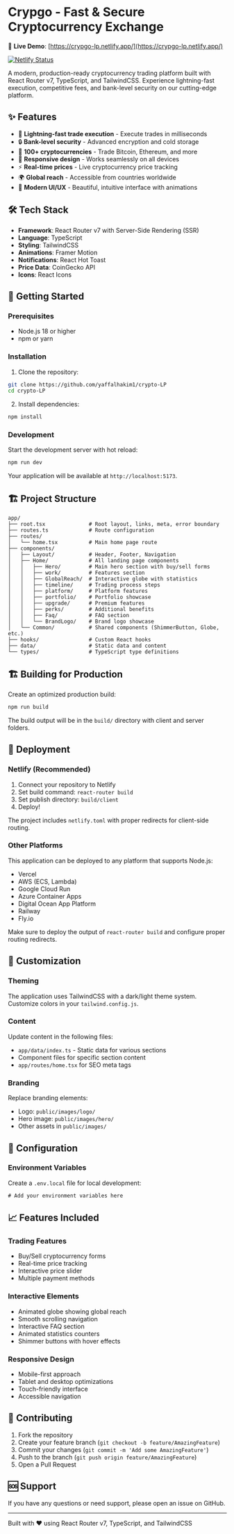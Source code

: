# Crypgo - Fast & Secure Cryptocurrency Exchange

🚀 **Live Demo**: [https://crypgo-lp.netlify.app/](https://crypgo-lp.netlify.app/)

[![Netlify Status](https://api.netlify.com/api/v1/badges/509bad1c-5301-4c01-ad1b-d02f5c1e4ceb/deploy-status)](https://app.netlify.com/projects/crypgo-lp/deploys)

A modern, production-ready cryptocurrency trading platform built with React Router v7, TypeScript, and TailwindCSS. Experience lightning-fast execution, competitive fees, and bank-level security on our cutting-edge platform.

## ✨ Features

- 🚀 **Lightning-fast trade execution** - Execute trades in milliseconds
- 🔒 **Bank-level security** - Advanced encryption and cold storage
- 💱 **100+ cryptocurrencies** - Trade Bitcoin, Ethereum, and more
- 📱 **Responsive design** - Works seamlessly on all devices
- ⚡ **Real-time prices** - Live cryptocurrency price tracking
- 🌍 **Global reach** - Accessible from countries worldwide
- 🎨 **Modern UI/UX** - Beautiful, intuitive interface with animations

## 🛠 Tech Stack

- **Framework**: React Router v7 with Server-Side Rendering (SSR)
- **Language**: TypeScript
- **Styling**: TailwindCSS
- **Animations**: Framer Motion
- **Notifications**: React Hot Toast
- **Price Data**: CoinGecko API
- **Icons**: React Icons

## 🚀 Getting Started

### Prerequisites

- Node.js 18 or higher
- npm or yarn

### Installation

1. Clone the repository:

```bash
git clone https://github.com/yaffalhakim1/crypto-LP
cd crypto-LP
```

2. Install dependencies:

```bash
npm install
```

### Development

Start the development server with hot reload:

```bash
npm run dev
```

Your application will be available at `http://localhost:5173`.

## 🏗️ Project Structure

```
app/
├── root.tsx              # Root layout, links, meta, error boundary
├── routes.ts             # Route configuration
├── routes/
│   └── home.tsx          # Main home page route
├── components/
│   ├── Layout/           # Header, Footer, Navigation
│   ├── Home/             # All landing page components
│   │   ├── Hero/         # Main hero section with buy/sell forms
│   │   ├── work/         # Features section
│   │   ├── GlobalReach/  # Interactive globe with statistics
│   │   ├── timeline/     # Trading process steps
│   │   ├── platform/     # Platform features
│   │   ├── portfolio/    # Portfolio showcase
│   │   ├── upgrade/      # Premium features
│   │   ├── perks/        # Additional benefits
│   │   ├── Faq/          # FAQ section
│   │   └── BrandLogo/    # Brand logo showcase
│   └── Common/           # Shared components (ShimmerButton, Globe, etc.)
├── hooks/                # Custom React hooks
├── data/                 # Static data and content
└── types/                # TypeScript type definitions
```

## 🏗️ Building for Production

Create an optimized production build:

```bash
npm run build
```

The build output will be in the `build/` directory with client and server folders.

## 🚀 Deployment

### Netlify (Recommended)

1. Connect your repository to Netlify
2. Set build command: `react-router build`
3. Set publish directory: `build/client`
4. Deploy!

The project includes `netlify.toml` with proper redirects for client-side routing.

### Other Platforms

This application can be deployed to any platform that supports Node.js:

- Vercel
- AWS (ECS, Lambda)
- Google Cloud Run
- Azure Container Apps
- Digital Ocean App Platform
- Railway
- Fly.io

Make sure to deploy the output of `react-router build` and configure proper routing redirects.

## 🎨 Customization

### Theming

The application uses TailwindCSS with a dark/light theme system. Customize colors in your `tailwind.config.js`.

### Content

Update content in the following files:

- `app/data/index.ts` - Static data for various sections
- Component files for specific section content
- `app/routes/home.tsx` for SEO meta tags

### Branding

Replace branding elements:

- Logo: `public/images/logo/`
- Hero image: `public/images/hero/`
- Other assets in `public/images/`

## 🔧 Configuration

### Environment Variables

Create a `.env.local` file for local development:

```env
# Add your environment variables here
```

## 📈 Features Included

### Trading Features

- Buy/Sell cryptocurrency forms
- Real-time price tracking
- Interactive price slider
- Multiple payment methods

### Interactive Elements

- Animated globe showing global reach
- Smooth scrolling navigation
- Interactive FAQ section
- Animated statistics counters
- Shimmer buttons with hover effects

### Responsive Design

- Mobile-first approach
- Tablet and desktop optimizations
- Touch-friendly interface
- Accessible navigation

## 🤝 Contributing

1. Fork the repository
2. Create your feature branch (`git checkout -b feature/AmazingFeature`)
3. Commit your changes (`git commit -m 'Add some AmazingFeature'`)
4. Push to the branch (`git push origin feature/AmazingFeature`)
5. Open a Pull Request

## 🆘 Support

If you have any questions or need support, please open an issue on GitHub.

---

Built with ❤️ using React Router v7, TypeScript, and TailwindCSS
